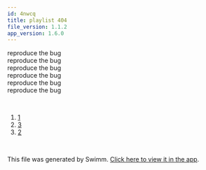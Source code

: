 ```yaml
---
id: 4nwcq
title: playlist 404
file_version: 1.1.2
app_version: 1.6.0
---
```


<!-- Intro - Do not remove this comment -->
reproduce the bug<br/>
reproduce the bug<br/>
reproduce the bug<br/>
reproduce the bug<br/>
reproduce the bug<br/>
reproduce the bug

<br/>

<!-- Steps - Do not remove this comment -->
1. [1](1.b8pip.sw.md)
2. [3](3.5745v.sw.md)
3. [2](2.41ne1.sw.md)


<br/>

This file was generated by Swimm. [Click here to view it in the app](http://localhost:5002/repos/Z2l0aHViJTNBJTNBTm9hUmVwbyUzQSUzQU5vYW96ZXI=/playlists/4nwcq).
